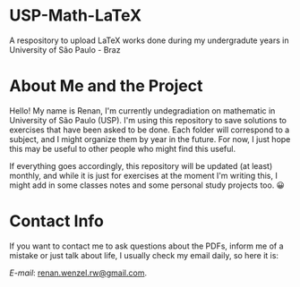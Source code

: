 # USP-Math-LaTeX
A respository to upload LaTeX works done during my undergradute years in University of São Paulo - Braz

# About Me and the Project

Hello! My name is Renan, I'm currently undegradiation on mathematic in University of São Paulo (USP). I'm using this repository to save solutions to exercises that have been asked to be done. Each folder will correspond to a subject, and I might organize them by year in the future. For now, I just hope this may be useful to other people who might find this useful. 

If everything goes accordingly, this repository will be updated (at least) monthly, and while it is just for exercises at the moment I'm writing this, I might add in some classes notes and some personal study projects too. 😀

# Contact Info

If you want to contact me to ask questions about the PDFs, inform me of a mistake or just talk about life, I usually check my email daily, so here it is:

*E-mail*: renan.wenzel.rw@gmail.com.

